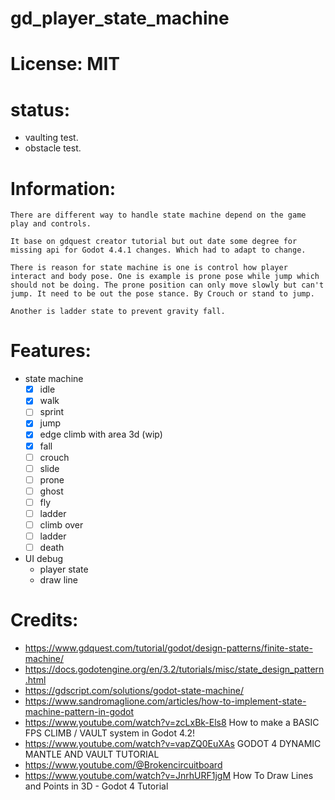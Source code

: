 # gd_player_state_machine

# License: MIT

# status:
- vaulting test.
- obstacle test.

# Information:
	There are different way to handle state machine depend on the game play and controls.
	
	It base on gdquest creator tutorial but out date some degree for missing api for Godot 4.4.1 changes. Which had to adapt to change.

	There is reason for state machine is one is control how player interact and body pose. One is example is prone pose while jump which should not be doing. The prone position can only move slowly but can't jump. It need to be out the pose stance. By Crouch or stand to jump.

	Another is ladder state to prevent gravity fall.

# Features:
- state machine
	- [x] idle
	- [x] walk
	- [ ] sprint
	- [x] jump
	- [x] edge climb with area 3d (wip)
	- [x] fall
	- [ ] crouch
	- [ ] slide
	- [ ] prone
	- [ ] ghost
	- [ ] fly
	- [ ] ladder
	- [ ] climb over
	- [ ] ladder
	- [ ] death

- UI debug
	- player state
	- draw line

# Credits:
- https://www.gdquest.com/tutorial/godot/design-patterns/finite-state-machine/
- https://docs.godotengine.org/en/3.2/tutorials/misc/state_design_pattern.html
- https://gdscript.com/solutions/godot-state-machine/
- https://www.sandromaglione.com/articles/how-to-implement-state-machine-pattern-in-godot
- https://www.youtube.com/watch?v=zcLxBk-Els8 How to make a BASIC FPS CLIMB / VAULT system in Godot 4.2!
- https://www.youtube.com/watch?v=vapZQ0EuXAs GODOT 4 DYNAMIC MANTLE AND VAULT TUTORIAL
- https://www.youtube.com/@Brokencircuitboard
- https://www.youtube.com/watch?v=JnrhURF1jgM How To Draw Lines and Points in 3D - Godot 4 Tutorial

